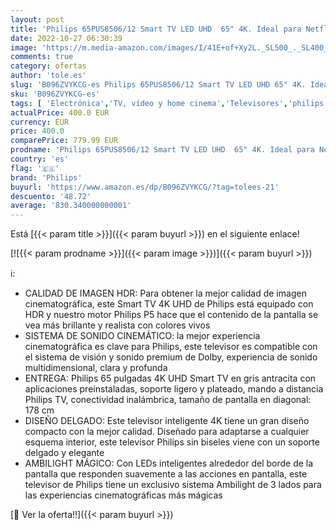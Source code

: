 ```yaml
---
layout: post
title: 'Philips 65PUS8506/12 Smart TV LED UHD  65" 4K. Ideal para Netflix  Youtube y Gaming/Asistente de Google y Alexa/Android TV  Ambilight  HDR  Dolby Vision y Dolby Atmos  2021'
date: 2022-10-27 06:30:39
image: 'https://m.media-amazon.com/images/I/41E+of+Xy2L._SL500_._SL400_.jpg'
comments: true
category: ofertas
author: 'tole.es'
slug: 'B096ZVYKCG-es Philips 65PUS8506/12 Smart TV LED UHD 65" 4K. Ideal para...'
sku: 'B096ZVYKCG-es'
tags: [ 'Electrónica','TV, vídeo y home cinema','Televisores','philips','smart','tv','🇪🇸', ]
actualPrice: 400.0 EUR
currency: EUR
price: 400.0
comparePrice: 779.99 EUR
prodname: 'Philips 65PUS8506/12 Smart TV LED UHD  65" 4K. Ideal para Netflix  Youtube y Gaming/Asistente de Google y Alexa/Android TV  Ambilight  HDR  Dolby Vision y Dolby Atmos  2021'
country: 'es'
flag: '🇪🇸'
brand: 'Philips'
buyurl: 'https://www.amazon.es/dp/B096ZVYKCG/?tag=tolees-21'
descuento: '48.72'
average: '830.340000000001'
---
```


Está [{{< param title >}}]({{< param buyurl >}}) en el siguiente enlace!

[![{{< param prodname >}}]({{< param image >}})]({{< param buyurl >}})

ℹ️:

- CALIDAD DE IMAGEN HDR: Para obtener la mejor calidad de imagen cinematográfica, este Smart TV 4K UHD de Philips está equipado con HDR y nuestro motor Philips P5 hace que el contenido de la pantalla se vea más brillante y realista con colores vivos
- SISTEMA DE SONIDO CINEMÁTICO: la mejor experiencia cinematográfica es clave para Philips, este televisor es compatible con el sistema de visión y sonido premium de Dolby, experiencia de sonido multidimensional, clara y profunda
- ENTREGA: Philips 65 pulgadas 4K UHD Smart TV en gris antracita con aplicaciones preinstaladas, soporte ligero y plateado, mando a distancia Philips TV, conectividad inalámbrica, tamaño de pantalla en diagonal: 178 cm
- DISEÑO DELGADO: Este televisor inteligente 4K tiene un gran diseño compacto con la mejor calidad. Diseñado para adaptarse a cualquier esquema interior, este televisor Philips sin biseles viene con un soporte delgado y elegante
- AMBILIGHT MÁGICO: Con LEDs inteligentes alrededor del borde de la pantalla que responden suavemente a las acciones en pantalla, este televisor de Philips tiene un exclusivo sistema Ambilight de 3 lados para las experiencias cinematográficas más mágicas

[🛒 Ver la oferta!!]({{< param buyurl >}})
